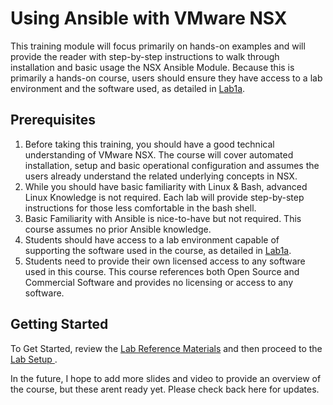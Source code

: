 # Using Ansible with VMware NSX
This training module will focus primarily on hands-on examples and will provide the reader with step-by-step instructions to walk through installation and basic usage the NSX Ansible Module. Because this is primarily a hands-on course, users should ensure they have access to a lab environment and the software used, as detailed in [Lab1a](https://github.com/afewell/AnsibleNSX101/tree/master/3-Lab1-LabPrep/Lab1a-TopologyReview).

## Prerequisites
1. Before taking this training, you should have a good technical understanding of VMware NSX. The course will cover automated installation, setup and basic operational configuration and assumes the users already understand the related underlying concepts in NSX.
2. While you should have basic familiarity with Linux & Bash, advanced Linux Knowledge is not required. Each lab will provide step-by-step instructions for those less comfortable in the bash shell.
3. Basic Familiarity with Ansible is nice-to-have but not required. This course assumes no prior Ansible knowledge.
4. Students should have access to a lab environment capable of supporting the software used in the course, as detailed in [Lab1a](https://github.com/afewell/AnsibleNSX101/tree/master/3-Lab1-LabPrep/Lab1a-TopologyReview).
5. Students need to provide their own licensed access to any software used in this course. This course references both Open Source and Commercial Software and provides no licensing or access to any software.

## Getting Started
To Get Started, review the [Lab Reference Materials]() and then proceed to the [Lab Setup ]().

In the future, I hope to add more slides and video to provide an overview of the course, but these arent ready yet. Please check back here for updates. 

